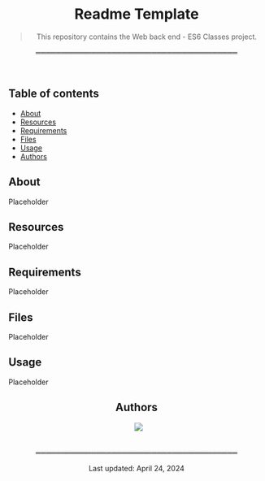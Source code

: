 <div align="center">
  
<h1> Readme Template </h1>

> This repository contains the Web back end - ES6 Classes project.

</div>

<div align="center">

════════════════════════════════════════ 

</div>

<br>

## Table of contents
* [About](#about)
* [Resources](#resources)
* [Requirements](#requirements)
* [Files](#files)
* [Usage](#usage)
* [Authors](#authors)

## About
Placeholder

## Resources
Placeholder

## Requirements
Placeholder

## Files
Placeholder

## Usage
Placeholder

<div align="center">

## Authors
  
&ensp;[<img src="https://img.shields.io/badge/Nitsu47-%23121011.svg?style=for-the-badge&logo=github&logoColor=white">](https://github.com/Nitsu47)

<br>
════════════════════════════════════════
<br>

Last updated: April 24, 2024

</div>